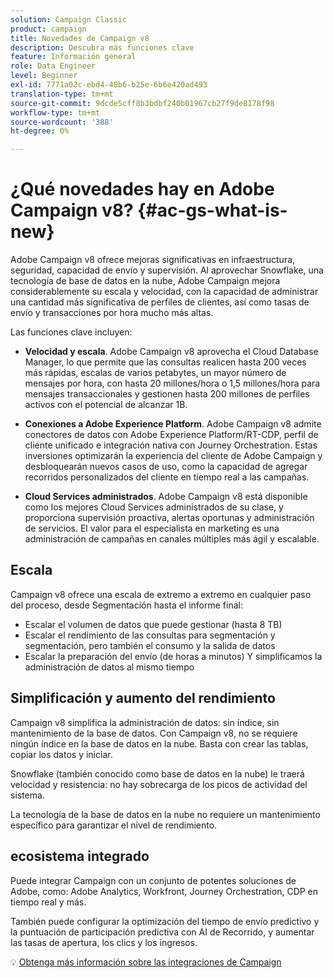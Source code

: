 ```yaml
---
solution: Campaign Classic
product: campaign
title: Novedades de Campaign v8
description: Descubra más funciones clave
feature: Información general
role: Data Engineer
level: Beginner
exl-id: 7771a02c-ebd4-48b6-b25e-6b6e420ad493
translation-type: tm+mt
source-git-commit: 9dcde5cff8b3bdbf240b01967cb27f9de8178f98
workflow-type: tm+mt
source-wordcount: '388'
ht-degree: 0%

---
```


# ¿Qué novedades hay en Adobe Campaign v8? {#ac-gs-what-is-new}

Adobe Campaign v8 ofrece mejoras significativas en infraestructura, seguridad, capacidad de envío y supervisión. Al aprovechar Snowflake, una tecnología de base de datos en la nube, Adobe Campaign mejora considerablemente su escala y velocidad, con la capacidad de administrar una cantidad más significativa de perfiles de clientes, así como tasas de envío y transacciones por hora mucho más altas.

Las funciones clave incluyen:

* **Velocidad y escala**. Adobe Campaign v8 aprovecha el Cloud Database Manager, lo que permite que las consultas realicen hasta 200 veces más rápidas, escalas de varios petabytes, un mayor número de mensajes por hora, con hasta 20 millones/hora o 1,5 millones/hora para mensajes transaccionales y gestionen hasta 200 millones de perfiles activos con el potencial de alcanzar 1B.

* **Conexiones a Adobe Experience Platform**. Adobe Campaign v8 admite conectores de datos con Adobe Experience Platform/RT-CDP, perfil de cliente unificado e integración nativa con Journey Orchestration. Estas inversiones optimizarán la experiencia del cliente de Adobe Campaign y desbloquearán nuevos casos de uso, como la capacidad de agregar recorridos personalizados del cliente en tiempo real a las campañas.

* **Cloud Services administrados**. Adobe Campaign v8 está disponible como los mejores Cloud Services administrados de su clase, y proporciona supervisión proactiva, alertas oportunas y administración de servicios. El valor para el especialista en marketing es una administración de campañas en canales múltiples más ágil y escalable.

## Escala

Campaign v8 ofrece una escala de extremo a extremo en cualquier paso del proceso, desde Segmentación hasta el informe final:

* Escalar el volumen de datos que puede gestionar (hasta 8 TB)
* Escalar el rendimiento de las consultas para segmentación y segmentación, pero también el consumo y la salida de datos
* Escalar la preparación del envío (de horas a minutos)
Y simplificamos la administración de datos al mismo tiempo

## Simplificación y aumento del rendimiento

Campaign v8 simplifica la administración de datos: sin índice, sin mantenimiento de la base de datos. Con Campaign v8, no se requiere ningún índice en la base de datos en la nube. Basta con crear las tablas, copiar los datos y iniciar.

Snowflake (también conocido como base de datos en la nube) le traerá velocidad y resistencia: no hay sobrecarga de los picos de actividad del sistema.

La tecnología de la base de datos en la nube no requiere un mantenimiento específico para garantizar el nivel de rendimiento.

## ecosistema integrado

Puede integrar Campaign con un conjunto de potentes soluciones de Adobe, como: Adobe Analytics, Workfront, Journey Orchestration, CDP en tiempo real y más.

También puede configurar la optimización del tiempo de envío predictivo y la puntuación de participación predictiva con AI de Recorrido, y aumentar las tasas de apertura, los clics y los ingresos.

:bulb: [Obtenga más información sobre las integraciones de Campaign](../connect/integration.md)

